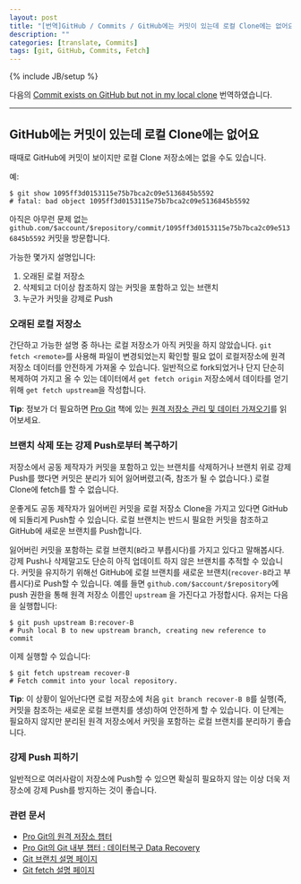 ```yaml
---
layout: post
title: "[번역]GitHub / Commits / GitHub에는 커밋이 있는데 로컬 Clone에는 없어요"
description: ""
categories: [translate, Commits]
tags: [git, GitHub, Commits, Fetch]
---
```

{% include JB/setup %}

다음의 [Commit exists on GitHub but not in my local clone](https://help.github.com/articles/commit-exists-on-github-but-not-in-my-local-clone) 번역하였습니다.

---

## GitHub에는 커밋이 있는데 로컬 Clone에는 없어요

때때로 GitHub에 커밋이 보이지만 로컬 Clone 저장소에는 없을 수도 있습니다.

예:

	$ git show 1095ff3d0153115e75b7bca2c09e5136845b5592
	# fatal: bad object 1095ff3d0153115e75b7bca2c09e5136845b5592

아직은 아무런 문제 없는 `github.com/$account/$repository/commit/1095ff3d0153115e75b7bca2c09e5136845b5592` 커밋을 방문합니다.

가능한 몇가지 설명입니다:

1. 오래된 로컬 저장소
2. 삭제되고 더이상 참조하지 않는 커밋을 포함하고 있는 브랜치
3. 누군가 커밋을 강제로 Push

### 오래된 로컬 저장소

간단하고 가능한 설명 중 하나는 로컬 저장소가 아직 커밋을 하지 않았습니다. `git fetch <remote>`를 사용해 파일이 변경되었는지 확인할 필요 없이 로컬저장소에 원격 저장소 데이터를 안전하게 가져올 수 있습니다. 일반적으로 fork되었거나 단지 단순히 복제하여 가지고 올 수 있는 데이터에서 `get fetch origin` 저장소에서 데이타를 얻기 위해 `get fetch upstream`을 작성합니다.

**Tip**: 정보가 더 필요하면 [Pro Git](http://git-scm.com/book/ko/) 책에 있는 [원격 저장소 관리 및 데이터 가져오기](http://git-scm.com/book/ko/Git%EC%9D%98-%EA%B8%B0%EC%B4%88-%EB%A6%AC%EB%AA%A8%ED%8A%B8-%EC%A0%80%EC%9E%A5%EC%86%8C)를 읽어보세요.

### 브랜치 삭제 또는 강제 Push로부터 복구하기

저장소에서 공동 제작자가 커밋을 포함하고 있는 브랜치를 삭제하거나 브랜치 위로 강제 Push를 했다면 커밋은 분리가 되어 잃어버렸고(즉, 참조가 될 수 없습니다.) 로컬 Clone에 fetch를 할 수 없습니다.

운좋게도 공동 제작자가 잃어버린 커밋을 로컬 저장소 Clone을 가지고 있다면 GitHub에 되돌리게 Push할 수 있습니다. 로컬 브랜치는 반드시 필요한 커밋을 참조하고 GitHub에 새로운 브랜치를 Push합니다.

잃어버린 커밋을 포함하는 로컬 브랜치(`B`라고 부릅시다)를 가지고 있다고 말해봅시다. 강제 Push나 삭제말고도 단순히 아직 업데이트 하지 않은 브랜치를 추적할 수 있습니다. 커밋을 유지하기 위해선 GitHub에 로컬 브랜치를 새로운 브랜치(`recover-B`라고 부릅시다)로 Push할 수 있습니다. 예를 들면 `github.com/$account/$repository`에 push 권한을 통해 원격 저장소 이름인 `upstream` 을 가진다고 가정합시다. 유저는 다음을 실행합니다:

	$ git push upstream B:recover-B
	# Push local B to new upstream branch, creating new reference to commit

이제 실행할 수 있습니다:

	$ git fetch upstream recover-B
	# Fetch commit into your local repository.

**Tip**: 이 상황이 일어난다면 로컬 저장소에 처음 `git branch recover-B B`를 실행(즉, 커밋을 참조하는 새로운 로컬 브랜치를 생성)하여 안전하게 할 수 있습니다. 이 단계는 필요하지 않지만 분리된 원격 저장소에서 커밋을 포함하는 로컬 브랜치를 분리하기 좋습니다.

### 강제 Push 피하기

일반적으로 여러사람이 저장소에 Push할 수 있으면 확실히 필요하지 않는 이상 더욱 저장소에 강제 Push를 방지하는 것이 좋습니다. 

### 관련 문서
- [Pro Git의 원격 저장소 챕터](http://git-scm.com/book/ko/Git%EC%9D%98-%EA%B8%B0%EC%B4%88-%EB%A6%AC%EB%AA%A8%ED%8A%B8-%EC%A0%80%EC%9E%A5%EC%86%8C)
- [Pro Git의 Git 내부 챕터 : 데이터복구 Data Recovery](http://git-scm.com/book/ko/Git%EC%9D%98-%EB%82%B4%EB%B6%80-%EC%9A%B4%EC%98%81-%EB%B0%8F-%EB%8D%B0%EC%9D%B4%ED%84%B0-%EB%B3%B5%EA%B5%AC)
- [Git 브랜치 설명 페이지](http://git-scm.com/docs/git-branch)
- [Git fetch 설명 페이지](http://git-scm.com/docs/git-fetch)